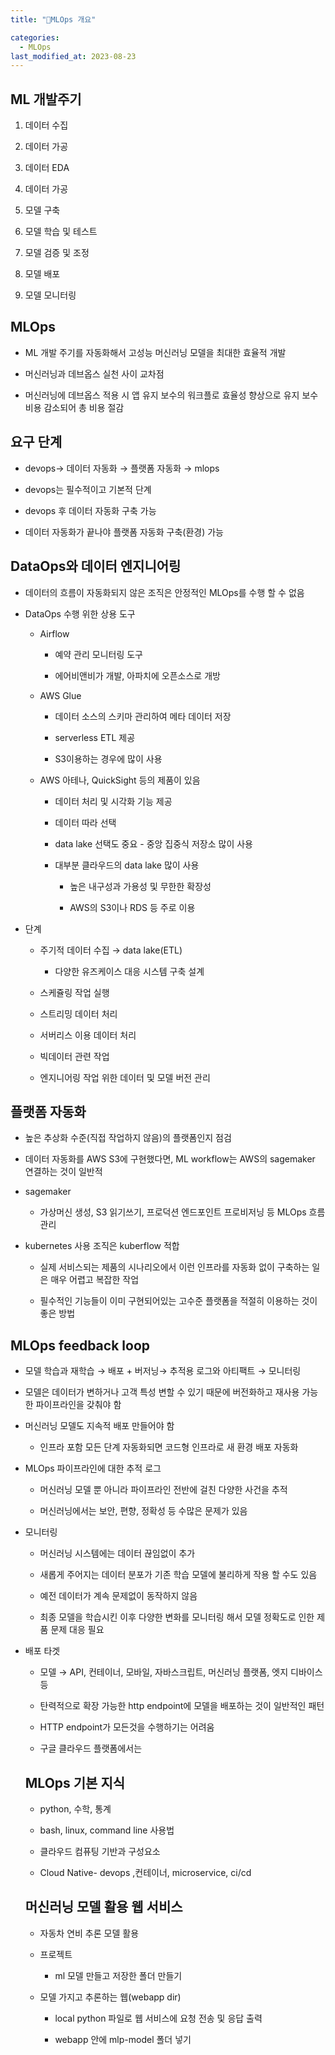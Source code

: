 ```yaml
---
title: "MLOps 개요"

categories:
  - MLOps
last_modified_at: 2023-08-23
---
```


ML 개발주기
-------

1.  데이터 수집

2.  데이터 가공

3.  데이터 EDA

4.  데이터 가공

5.  모델 구축

6.  모델 학습 및 테스트

7.  모델 검증 및 조정

8.  모델 배포

9.  모델 모니터링

MLOps
-----

*   ML 개발 주기를 자동화해서 고성능 머신러닝 모델을 최대한 효율적 개발

*   머신러닝과 데브옵스 실천 사이 교차점

*   머신러닝에 데브옵스 적용 시 앱 유지 보수의 워크플로 효율성 향상으로 유지 보수 비용 감소되어 총 비용 절감

요구 단계
-----

*   devops→ 데이터 자동화 → 플랫폼 자동화 → mlops

*   devops는 필수적이고 기본적 단계

*   devops 후 데이터 자동화 구축 가능

*   데이터 자동화가 끝나야 플랫폼 자동화 구축(환경) 가능

DataOps와 데이터 엔지니어링
------------------

*   데이터의 흐름이 자동화되지 않은 조직은 안정적인 MLOps를 수행 할 수 없음

*   DataOps 수행 위한 상용 도구
    
    *   Airflow
        
        *   예약 관리 모니터링 도구
        
        *   에어비앤비가 개발, 아파치에 오픈소스로 개방
    
    *   AWS Glue
        
        *   데이터 소스의 스키마 관리하여 메타 데이터 저장
        
        *   serverless ETL 제공
        
        *   S3이용하는 경우에 많이 사용
    
    *   AWS 아테나, QuickSight 등의 제품이 있음
        
        *   데이터 처리 및 시각화 기능 제공
        
        *   데이터 따라 선택
        
        *   data lake 선택도 중요 - 중앙 집중식 저장소 많이 사용
        
        *   대부분 클라우드의 data lake 많이 사용
            
            *   높은 내구성과 가용성 및 무한한 확장성
            
            *   AWS의 S3이나 RDS 등 주로 이용

*   단계
    
    *   주기적 데이터 수집 → data lake(ETL)
        *   다양한 유즈케이스 대응 시스템 구축 설계
    
    *   스케쥴링 작업 실행
    
    *   스트리밍 데이터 처리
    
    *   서버리스 이용 데이터 처리
    
    *   빅데이터 관련 작업
    
    *   엔지니어링 작업 위한 데이터 및 모델 버전 관리

플랫폼 자동화
-------

*   높은 추상화 수준(직접 작업하지 않음)의 플랫폼인지 점검

*   데이터 자동화를 AWS S3에 구현했다면, ML workflow는 AWS의 sagemaker 연결하는 것이 일반적

*   sagemaker
    *   가상머신 생성, S3 읽기쓰기, 프로덕션 엔드포인트 프로비저닝 등 MLOps 흐름 관리

*   kubernetes 사용 조직은 kuberflow 적합
    
    *   실제 서비스되는 제품의 시나리오에서 이런 인프라를 자동화 없이 구축하는 일은 매우 어렵고 복잡한 작업
    
    *   필수적인 기능들이 이미 구현되어있는 고수준 플랫폼을 적절히 이용하는 것이 좋은 방법

MLOps feedback loop
-------------------

*   모델 학습과 재학습 → 배포 + 버저닝→ 추적용 로그와 아티팩트 → 모니터링

*   모델은 데이터가 변하거나 고객 특성 변할 수 있기 때문에 버전화하고 재사용 가능한 파이프라인을 갖춰야 함

*   머신러닝 모델도 지속적 배포 만들어야 함
    *   인프라 포함 모든 단계 자동화되면 코드형 인프라로 새 환경 배포 자동화

*   MLOps 파이프라인에 대한 추적 로그
    
    *   머신러닝 모델 뿐 아니라 파이프라인 전반에 걸친 다양한 사건을 추적
    
    *   머신러닝에서는 보안, 편향, 정확성 등 수많은 문제가 있음

*   모니터링
    
    *   머신러닝 시스템에는 데이터 끊임없이 추가
    
    *   새롭게 주어지는 데이터 분포가 기존 학습 모델에 불리하게 작용 할 수도 있음
    
    *   예전 데이터가 계속 문제없이 동작하지 않음
    
    *   최종 모델을 학습시킨 이후 다양한 변화를 모니터링 해서 모델 정확도로 인한 제품 문제 대응 필요

*   배포 타겟
    
    *   모델 → API, 컨테이너, 모바일, 자바스크립트, 머신러닝 플랫폼, 엣지 디바이스 등
    
    *   탄력적으로 확장 가능한 http endpoint에 모델을 배포하는 것이 일반적인 패턴
    
    *   HTTP endpoint가 모든것을 수행하기는 어려움
    
    *   구글 클라우드 플랫폼에서는
    
    MLOps 기본 지식
    -----------
    
    *   python, 수학, 통계
    
    *   bash, linux, command line 사용법
    
    *   클라우드 컴퓨팅 기반과 구성요소
    
    *   Cloud Native- devops ,컨테이너, microservice, ci/cd
    
    머신러닝 모델 활용 웹 서비스
    ----------------
    
    *   자동차 연비 추론 모델 활용
    
    *   프로젝트
        *   ml 모델 만들고 저장한 폴더 만들기
    
    *   모델 가지고 추론하는 웹(webapp dir)
        
        *   local python 파일로 웹 서비스에 요청 전송 및 응답 출력
        
        *   webapp 안에 mlp-model 폴더 넣기
